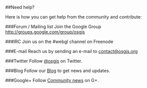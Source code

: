 ##Need help?

Here is how you can get help from the community and contribute:

###Forum / Mailing list
Join the Google Group http://groups.google.com/group/osgjs

###IRC
Join us on the #webgl channel on Freenode</p>

###E-mail
Reach us by sending an e-mail to contact@osgjs.org</p>

###Twitter
Follow [@osgjs](http://twitter.com/osgjs) on Twitter.

###Blog
Follow our [Blog](http://osgjs.tumblr.com) to get news and updates.

###Google+
Follow [Community news](https://plus.google.com/u/0/communities/105204964607979327212) on G+.
